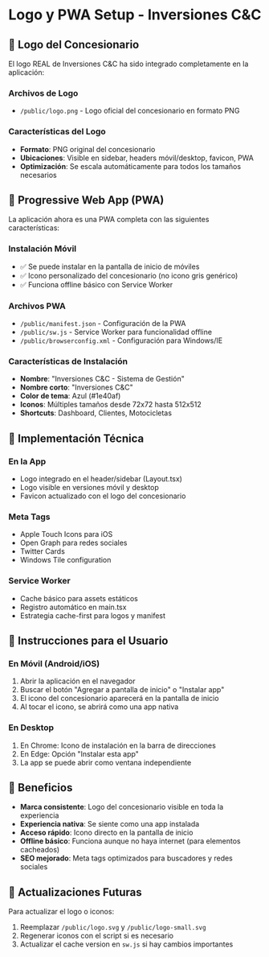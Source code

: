 # Logo y PWA Setup - Inversiones C&C

## 🎨 Logo del Concesionario

El logo REAL de Inversiones C&C ha sido integrado completamente en la aplicación:

### Archivos de Logo
- `/public/logo.png` - Logo oficial del concesionario en formato PNG

### Características del Logo
- **Formato**: PNG original del concesionario
- **Ubicaciones**: Visible en sidebar, headers móvil/desktop, favicon, PWA
- **Optimización**: Se escala automáticamente para todos los tamaños necesarios

## 📱 Progressive Web App (PWA)

La aplicación ahora es una PWA completa con las siguientes características:

### Instalación Móvil
- ✅ Se puede instalar en la pantalla de inicio de móviles
- ✅ Icono personalizado del concesionario (no icono gris genérico)
- ✅ Funciona offline básico con Service Worker

### Archivos PWA
- `/public/manifest.json` - Configuración de la PWA
- `/public/sw.js` - Service Worker para funcionalidad offline
- `/public/browserconfig.xml` - Configuración para Windows/IE

### Características de Instalación
- **Nombre**: "Inversiones C&C - Sistema de Gestión"
- **Nombre corto**: "Inversiones C&C"
- **Color de tema**: Azul (#1e40af)
- **Iconos**: Múltiples tamaños desde 72x72 hasta 512x512
- **Shortcuts**: Dashboard, Clientes, Motocicletas

## 🔧 Implementación Técnica

### En la App
- Logo integrado en el header/sidebar (Layout.tsx)
- Logo visible en versiones móvil y desktop
- Favicon actualizado con el logo del concesionario

### Meta Tags
- Apple Touch Icons para iOS
- Open Graph para redes sociales
- Twitter Cards
- Windows Tile configuration

### Service Worker
- Cache básico para assets estáticos
- Registro automático en main.tsx
- Estrategia cache-first para logos y manifest

## 📲 Instrucciones para el Usuario

### En Móvil (Android/iOS)
1. Abrir la aplicación en el navegador
2. Buscar el botón "Agregar a pantalla de inicio" o "Instalar app"
3. El icono del concesionario aparecerá en la pantalla de inicio
4. Al tocar el icono, se abrirá como una app nativa

### En Desktop
1. En Chrome: Icono de instalación en la barra de direcciones
2. En Edge: Opción "Instalar esta app"
3. La app se puede abrir como ventana independiente

## 🎯 Beneficios

- **Marca consistente**: Logo del concesionario visible en toda la experiencia
- **Experiencia nativa**: Se siente como una app instalada
- **Acceso rápido**: Icono directo en la pantalla de inicio
- **Offline básico**: Funciona aunque no haya internet (para elementos cacheados)
- **SEO mejorado**: Meta tags optimizados para buscadores y redes sociales

## 🔄 Actualizaciones Futuras

Para actualizar el logo o iconos:
1. Reemplazar `/public/logo.svg` y `/public/logo-small.svg`
2. Regenerar iconos con el script si es necesario
3. Actualizar el cache version en `sw.js` si hay cambios importantes